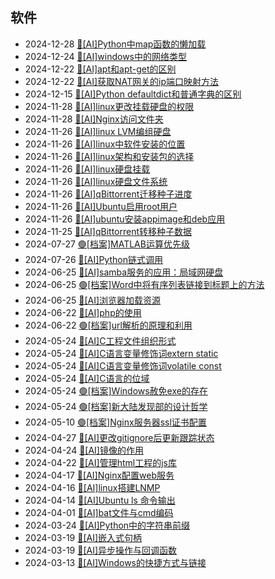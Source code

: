 <div class="timeline">
    <h2>软件</h2>
    <ul>
        <li>
            <span class="date">2024-12-28</span>
            <span class="event"><a href="/index.html?blog=RrJm_Python中map函数的懒加载">🔴[AI]Python中map函数的懒加载</a></span>
        </li>
        <li>
            <span class="date">2024-12-24</span>
            <span class="event"><a href="/index.html?blog=RrJm_windows中的网络类型">🔴[AI]windows中的网络类型</a></span>
        </li>
        <li>
            <span class="date">2024-12-22</span>
            <span class="event"><a href="/index.html?blog=RrJm_apt和apt-get的区别">🔴[AI]apt和apt-get的区别</a></span>
        </li>
        <li>
            <span class="date">2024-12-22</span>
            <span class="event"><a href="/index.html?blog=RrJm_获取NAT网关的ip端口映射方法">🔴[AI]获取NAT网关的ip端口映射方法</a></span>
        </li>
        <li>
            <span class="date">2024-12-15</span>
            <span class="event"><a href="/index.html?blog=RrJm_Python defaultdict和普通字典的区别">🔴[AI]Python defaultdict和普通字典的区别</a></span>
        </li>
        <li>
            <span class="date">2024-11-28</span>
            <span class="event"><a href="/index.html?blog=RrJm_linux更改挂载硬盘的权限">🔴[AI]linux更改挂载硬盘的权限</a></span>
        </li>
        <li>
            <span class="date">2024-11-28</span>
            <span class="event"><a href="/index.html?blog=RrJm_Nigix访问文件夹">🔴[AI]Nginx访问文件夹</a></span>
        </li>
        <li>
            <span class="date">2024-11-26</span>
            <span class="event"><a href="/index.html?blog=RrJm_linux LVM编组硬盘">🔴[AI]linux LVM编组硬盘</a></span>
        </li>
        <li>
            <span class="date">2024-11-26</span>
            <span class="event"><a href="/index.html?blog=RrJm_linux中软件安装的位置">🔴[AI]linux中软件安装的位置</a></span>
        </li>
        <li>
            <span class="date">2024-11-26</span>
            <span class="event"><a href="/index.html?blog=RrJm_linux架构和安装包的选择">🔴[AI]linux架构和安装包的选择</a></span>
        </li>
        <li>
            <span class="date">2024-11-26</span>
            <span class="event"><a href="/index.html?blog=RrJm_linux硬盘挂载">🔴[AI]linux硬盘挂载</a></span>
        </li>
        <li>
            <span class="date">2024-11-26</span>
            <span class="event"><a href="/index.html?blog=RrJm_linux硬盘文件系统">🔴[AI]linux硬盘文件系统</a></span>
        </li>
        <li>
            <span class="date">2024-11-26</span>
            <span class="event"><a href="/index.html?blog=RrJm_qBittorrent迁移种子进度">🔴[AI]qBittorrent迁移种子进度</a></span>
        </li>
        <li>
            <span class="date">2024-11-26</span>
            <span class="event"><a href="/index.html?blog=RrJm_Ubuntu启用root用户">🔴[AI]Ubuntu启用root用户</a></span>
        </li>
        <li>
            <span class="date">2024-11-26</span>
            <span class="event"><a href="/index.html?blog=RrJm_ubuntu安装appimage和deb应用">🔴[AI]ubuntu安装appimage和deb应用</a></span>
        </li>
        <li>
            <span class="date">2024-11-25</span>
            <span class="event"><a href="/index.html?blog=RrJm_qBittorrent转移种子数据">🔴[AI]qBittorrent转移种子数据</a></span>
        </li>
        <li>
            <span class="date">2024-07-27</span>
            <span class="event"><a href="/index.html?blog=RrJm_MATLAB运算优先级">🟢[档案]MATLAB运算优先级</a></span>
        </li>
        <li>
            <span class="date">2024-07-26</span>
            <span class="event"><a href="/index.html?blog=RrJm_Python链式调用">🔴[AI]Python链式调用</a></span>
        </li>
        <li>
            <span class="date">2024-06-25</span>
            <span class="event"><a href="/index.html?blog=RrJm_samba服务的应用：局域网硬盘">🔴[AI]samba服务的应用：局域网硬盘</a></span>
        </li>
        <li>
            <span class="date">2024-06-25</span>
            <span class="event"><a href="/index.html?blog=RrJm_Word中将有序列表链接到标题上的方法">🟢[档案]Word中将有序列表链接到标题上的方法</a></span>
        </li>
        <li>
            <span class="date">2024-06-25</span>
            <span class="event"><a href="/index.html?blog=RrJm_浏览器加载资源">🔴[AI]浏览器加载资源</a></span>
        </li>
        <li>
            <span class="date">2024-06-22</span>
            <span class="event"><a href="/index.html?blog=RrJm_php的使用">🔴[AI]php的使用</a></span>
        </li>
        <li>
            <span class="date">2024-06-22</span>
            <span class="event"><a href="/index.html?blog=RrJm_url解析的原理和利用">🟢[档案]url解析的原理和利用</a></span>
        </li>
        <li>
            <span class="date">2024-05-24</span>
            <span class="event"><a href="/index.html?blog=RrJm_C工程文件组织形式">🔴[AI]C工程文件组织形式</a></span>
        </li>
        <li>
            <span class="date">2024-05-24</span>
            <span class="event"><a href="/index.html?blog=RrJm_C语言变量修饰词extern-static">🔴[AI]C语言变量修饰词extern static</a></span>
        </li>
        <li>
            <span class="date">2024-05-24</span>
            <span class="event"><a href="/index.html?blog=RrJm_C语言变量修饰词volatile-const">🔴[AI]C语言变量修饰词volatile const</a></span>
        </li>
        <li>
            <span class="date">2024-05-24</span>
            <span class="event"><a href="/index.html?blog=RrJm_C语言的位域">🔴[AI]C语言的位域</a></span>
        </li>
        <li>
            <span class="date">2024-05-24</span>
            <span class="event"><a href="/index.html?blog=RrJm_Windows赦免exe的存在">🟢[档案]Windows赦免exe的存在</a></span>
        </li>
        <li>
            <span class="date">2024-05-24</span>
            <span class="event"><a href="/index.html?blog=RrJm_新大陆发现部的设计哲学">🟢[档案]新大陆发现部的设计哲学</a></span>
        </li>
        <li>
            <span class="date">2024-05-10</span>
            <span class="event"><a href="/index.html?blog=RrJm_Nginx服务器ssl证书配置">🟢[档案]Nginx服务器ssl证书配置</a></span>
        </li>
        <li>
            <span class="date">2024-04-27</span>
            <span class="event"><a href="/index.html?blog=RrJm_更改gitignore后更新跟踪状态">🔴[AI]更改gitignore后更新跟踪状态</a></span>
        </li>
        <li>
            <span class="date">2024-04-24</span>
            <span class="event"><a href="/index.html?blog=RrJm_镜像的作用">🔴[AI]镜像的作用</a></span>
        </li>
        <li>
            <span class="date">2024-04-22</span>
            <span class="event"><a href="/index.html?blog=RrJm_管理html工程的js库">🔴[AI]管理html工程的js库</a></span>
        </li>
        <li>
            <span class="date">2024-04-17</span>
            <span class="event"><a href="/index.html?blog=RrJm_Nginx配置web服务">🔴[AI]Nginx配置web服务</a></span>
        </li>
        <li>
            <span class="date">2024-04-16</span>
            <span class="event"><a href="/index.html?blog=RrJm_linux搭建LNMP">🔴[AI]linux搭建LNMP</a></span>
        </li>
        <li>
            <span class="date">2024-04-14</span>
            <span class="event"><a href="/index.html?blog=RrJm_Ubuntu ls 命令输出">🔴[AI]Ubuntu ls 命令输出</a></span>
        </li>
        <li>
            <span class="date">2024-04-01</span>
            <span class="event"><a href="/index.html?blog=RrJm_bat文件与cmd编码">🔴[AI]bat文件与cmd编码</a></span>
        </li>
        <li>
            <span class="date">2024-03-24</span>
            <span class="event"><a href="/index.html?blog=RrJm_Python中的字符串前缀">🔴[AI]Python中的字符串前缀</a></span>
        </li>
        <li>
            <span class="date">2024-03-19</span>
            <span class="event"><a href="/index.html?blog=RrJm_嵌入式句柄">🔴[AI]嵌入式句柄</a></span>
        </li>
        <li>
            <span class="date">2024-03-19</span>
            <span class="event"><a href="/index.html?blog=RrJm_异步操作与回调函数">🔴[AI]异步操作与回调函数</a></span>
        </li>
        <li>
            <span class="date">2024-03-13</span>
            <span class="event"><a href="/index.html?blog=RrJm_Windows的快捷方式与链接">🔴[AI]Windows的快捷方式与链接</a></span>
        </li>
    </ul>
</div>
